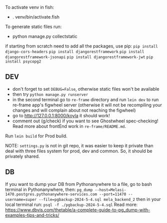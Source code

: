To activate venv in fish:
- . venv/bin/activate.fish

To generate static files run:
- python manage.py collectstatic

if starting from scratch need to add all the packages, use pip:
`pip install django-cors-headers`
`pip install djangorestframework`
`pip install djangorestframework-jsonapi`
`pip install djangorestframework-jwt`
`pip install psycopg2`

## DEV
- don't forget to set `DEBUG=False`, otherwise static files won't be available
- then try `python manage.py runserver`
- in the second terminal go to `re-frame` directory and run `lein dev` to run re-frame app's figwheel server (otherwise it will not be recompiling your changes and will complain about not reaching the figwheel)
- go to http://127.0.0.1:8000/koyla it should work!
- comment out (g/check) if you want to see Ghostwheel spec-checking!
Read more about frontEnd work in `re-frame/README.md`.

Run `lein build` for Prod build.

NOTE: `settings.py` is not in git repo, it was easier to keep it private than deal with three files system for prod, dev and common. So, it should be privately shared.

## DB
If you want to dump your DB from Pythonanywhere to a file, go to bash terminal in Pythonanywhere, then: 
`pg_dump --host=Melasi-1470.postgres.pythonanywhere-services.com --port=11470 --username=super --file=pgbackup-2024-5-4.sql mela_backend_2`
then in your local terminal run: `psql -f ./pgbackup-2024-5-4.sql` 
Read more: https://www.dbvis.com/thetable/a-complete-guide-to-pg_dump-with-examples-tips-and-tricks/
